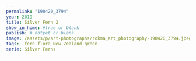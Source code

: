 ```yaml
---
permalink: "190420_3794"
year: 2019
title: Silver Fern 2
show_in_home: #true or blank
publish: # notyet or blank
image: /assets/p/art-photographs/rokma_art_photography-190420_3794.jpeg
tags:  fern flora New-Zealand green
serie: Silver Ferns
---
```

